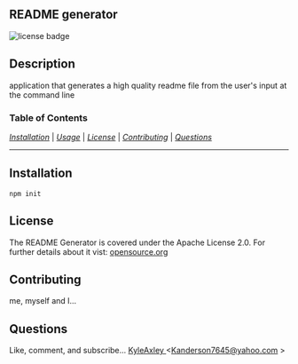 
## README generator  
<p><img src="https://img.shields.io/badge/License-Apache License 2.0-green" alt="license badge"></p>


## Description 
application that generates a high quality readme file from the user's input at the command line 

### Table of Contents 
*[Installation](#installation)* | *[Usage](#usage)* | *[License](#license)* |  *[Contributing](#contributing)* | *[Questions](#questions)* 

---

## Installation
`npm init`


## License  
The README Generator is covered under the Apache License 2.0. For further details about it vist: [opensource.org](https://opensource.org/licenses/Apache-2.0)  
     

## Contributing
me, myself and I... 

## Questions
Like, comment, and subscribe...
[KyleAxley ](https://github.com/KyleAxley )
<Kanderson7645@yahoo.com >
